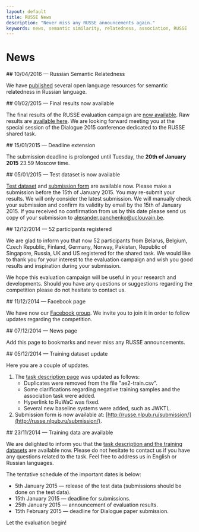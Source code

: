 ```yaml
---
layout: default
title: RUSSE News
description: "Never miss any RUSSE announcements again."
keywords: news, semantic similarity, relatedness, association, RUSSE
---
```


# News

<article markdown="1">
## 10/04/2016 — Russian Semantic Relatedness

We have [published](/downloads/) several open language resources for semantic relatedness in Russian language.
</article>

<article markdown="1">
## 01/02/2015 — Final results now available

The final results of the RUSSE evaluation campaign are [now available](https://docs.google.com/spreadsheets/d/190qw6O_r8xAxPM2SK8q-R-0ODp2wDx8qzh9Lr31jmSY/edit?usp=sharing). Raw results are [available here](https://drive.google.com/folderview?id=0B-Ar9zidyuewflo4YW5NbE0yM0M1N05aUm9zTmVDN3FJY191OHdLMGliSEM4eFJSQm5wMlU&usp=sharing). We are looking forward meeting you at the special session of the Dialogue 2015 conference dedicated to the RUSSE shared task.
</article>

<article markdown="1">
## 15/01/2015 — Deadline extension

The submission deadline is prolonged until Tuesday, the **20th of January 2015** 23.59 Moscow time.
</article>

<article markdown="1">
## 05/01/2015 — Test dataset is now available

[Test dataset](http://russe.nlpub.ru/submission/test.csv) and [submission form](http://russe.nlpub.ru/submission) are available now. Please make a submission before the 15th of January 2015\. You may re-submit your results. We will only consider the latest submission. We will manually check your submission and confirm its validity by email by the 15th of January 2015\. If you received no confirmation from us by this date please send us copy of your submission to alexander.panchenko@uclouvain.be.
</article>

<article markdown="1">
## 12/12/2014 — 52 participants registered

We are glad to inform you that now 52 participants from Belarus, Belgium, Czech Republic, Finland, Germany, Norway, Pakistan, Republic of Singapore, Russia, UK and US registered for the shared task. We would like to thank you for your interest to the evaluation campaign and wish you good results and inspiration during your submission.

We hope this evaluation campaign will be useful in your research and developments. Should you have any questions or suggestions regarding the competition please do not hesitate to contact us.
</article>

<article markdown="1">
## 11/12/2014 — Facebook page

We have now our [Facebook group](https://www.facebook.com/pages/Workshop-on-Russian-Semantic-Similarity-Evaluation/1554266138125043). We invite you to join it in order to follow updates regarding the competition.
</article>

<article markdown="1">
## 07/12/2014 — News page

Add this page to bookmarks and never miss any RUSSE announcements.
</article>

<article markdown="1">
## 05/12/2014 — Training dataset update

Here you are a couple of updates.

1. The [task description page](http://russe.nlpub.ru/task/) was updated as follows:
   * Duplicates were removed from the file "ae2-train.csv".
   * Some clarifications regarding negative training samples and the association task were added.
   * Hyperlink to RuWaC was fixed.
   * Several new baseline systems were added, such as JWKTL.
2. Submission form is now available at: [http://russe.nlpub.ru/submission/](http://russe.nlpub.ru/submission/).
</article>

<article markdown="1">
## 23/11/2014 — Training data are available

We are delighted to inform you that the [task description and the training datasets](http://russe.nlpub.ru/task/) are available now. Please do not hesitate to contact us if you have any questions related to the task. Feel free to address us in English or Russian languages.

The tentative schedule of the important dates is below:

* 5th January 2015 — release of the test data (submissions should be done on the test data).
* 15th January 2015 — deadline for submissions.
* 25th January 2015 — announcement of evaluation results.
* 15th February 2015 — deadline for Dialogue paper submission.

Let the evaluation begin!
</article>
